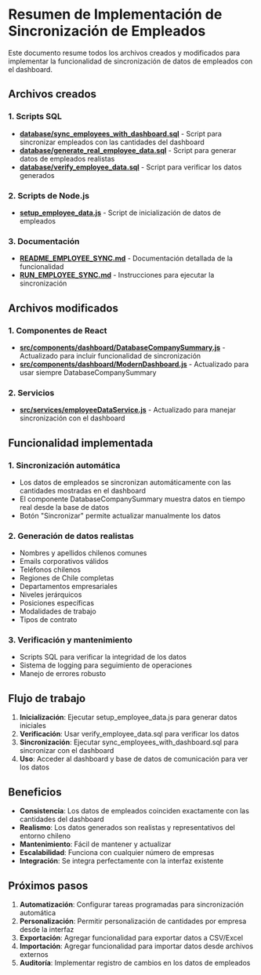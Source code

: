 # Resumen de Implementación de Sincronización de Empleados

Este documento resume todos los archivos creados y modificados para implementar la funcionalidad de sincronización de datos de empleados con el dashboard.

## Archivos creados

### 1. Scripts SQL
- **[database/sync_employees_with_dashboard.sql](file:///Users/camiloalegria/Downloads/brifywebservicios-master/database/sync_employees_with_dashboard.sql)** - Script para sincronizar empleados con las cantidades del dashboard
- **[database/generate_real_employee_data.sql](file:///Users/camiloalegria/Downloads/brifywebservicios-master/database/generate_real_employee_data.sql)** - Script para generar datos de empleados realistas
- **[database/verify_employee_data.sql](file:///Users/camiloalegria/Downloads/brifywebservicios-master/database/verify_employee_data.sql)** - Script para verificar los datos generados

### 2. Scripts de Node.js
- **[setup_employee_data.js](file:///Users/camiloalegria/Downloads/brifywebservicios-master/setup_employee_data.js)** - Script de inicialización de datos de empleados

### 3. Documentación
- **[README_EMPLOYEE_SYNC.md](file:///Users/camiloalegria/Downloads/brifywebservicios-master/README_EMPLOYEE_SYNC.md)** - Documentación detallada de la funcionalidad
- **[RUN_EMPLOYEE_SYNC.md](file:///Users/camiloalegria/Downloads/brifywebservicios-master/RUN_EMPLOYEE_SYNC.md)** - Instrucciones para ejecutar la sincronización

## Archivos modificados

### 1. Componentes de React
- **[src/components/dashboard/DatabaseCompanySummary.js](file:///Users/camiloalegria/Downloads/brifywebservicios-master/src/components/dashboard/DatabaseCompanySummary.js)** - Actualizado para incluir funcionalidad de sincronización
- **[src/components/dashboard/ModernDashboard.js](file:///Users/camiloalegria/Downloads/brifywebservicios-master/src/components/dashboard/ModernDashboard.js)** - Actualizado para usar siempre DatabaseCompanySummary

### 2. Servicios
- **[src/services/employeeDataService.js](file:///Users/camiloalegria/Downloads/brifywebservicios-master/src/services/employeeDataService.js)** - Actualizado para manejar sincronización con el dashboard

## Funcionalidad implementada

### 1. Sincronización automática
- Los datos de empleados se sincronizan automáticamente con las cantidades mostradas en el dashboard
- El componente DatabaseCompanySummary muestra datos en tiempo real desde la base de datos
- Botón "Sincronizar" permite actualizar manualmente los datos

### 2. Generación de datos realistas
- Nombres y apellidos chilenos comunes
- Emails corporativos válidos
- Teléfonos chilenos
- Regiones de Chile completas
- Departamentos empresariales
- Niveles jerárquicos
- Posiciones específicas
- Modalidades de trabajo
- Tipos de contrato

### 3. Verificación y mantenimiento
- Scripts SQL para verificar la integridad de los datos
- Sistema de logging para seguimiento de operaciones
- Manejo de errores robusto

## Flujo de trabajo

1. **Inicialización**: Ejecutar setup_employee_data.js para generar datos iniciales
2. **Verificación**: Usar verify_employee_data.sql para verificar los datos
3. **Sincronización**: Ejecutar sync_employees_with_dashboard.sql para sincronizar con el dashboard
4. **Uso**: Acceder al dashboard y base de datos de comunicación para ver los datos

## Beneficios

- **Consistencia**: Los datos de empleados coinciden exactamente con las cantidades del dashboard
- **Realismo**: Los datos generados son realistas y representativos del entorno chileno
- **Mantenimiento**: Fácil de mantener y actualizar
- **Escalabilidad**: Funciona con cualquier número de empresas
- **Integración**: Se integra perfectamente con la interfaz existente

## Próximos pasos

1. **Automatización**: Configurar tareas programadas para sincronización automática
2. **Personalización**: Permitir personalización de cantidades por empresa desde la interfaz
3. **Exportación**: Agregar funcionalidad para exportar datos a CSV/Excel
4. **Importación**: Agregar funcionalidad para importar datos desde archivos externos
5. **Auditoría**: Implementar registro de cambios en los datos de empleados